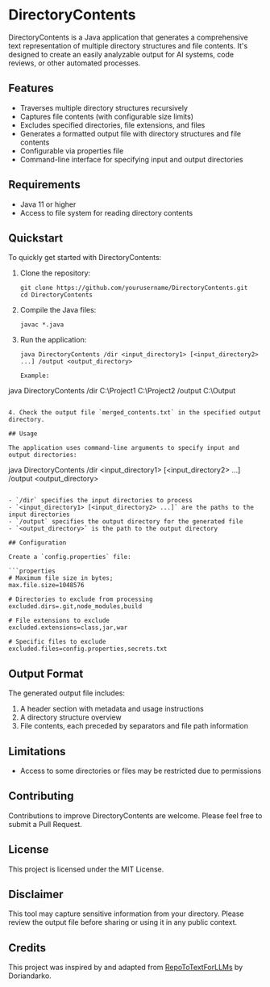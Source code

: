 # DirectoryContents

DirectoryContents is a Java application that generates a comprehensive text representation of multiple directory structures and file contents. It's designed to create an easily analyzable output for AI systems, code reviews, or other automated processes.

## Features

- Traverses multiple directory structures recursively
- Captures file contents (with configurable size limits)
- Excludes specified directories, file extensions, and files
- Generates a formatted output file with directory structures and file contents
- Configurable via properties file
- Command-line interface for specifying input and output directories

## Requirements

- Java 11 or higher
- Access to file system for reading directory contents

## Quickstart

To quickly get started with DirectoryContents:

1. Clone the repository:
   ```
   git clone https://github.com/yourusername/DirectoryContents.git
   cd DirectoryContents
   ```

2. Compile the Java files:
   ```
   javac *.java
   ```

3. Run the application:
   ```
   java DirectoryContents /dir <input_directory1> [<input_directory2> ...] /output <output_directory>

   Example:
  java DirectoryContents /dir C:\Project1 C:\Project2 /output C:\Output
   ```

4. Check the output file `merged_contents.txt` in the specified output directory.

## Usage

The application uses command-line arguments to specify input and output directories:

```
java DirectoryContents /dir <input_directory1> [<input_directory2> ...] /output <output_directory>
```

- `/dir` specifies the input directories to process
- `<input_directory1> [<input_directory2> ...]` are the paths to the input directories
- `/output` specifies the output directory for the generated file
- `<output_directory>` is the path to the output directory

## Configuration

Create a `config.properties` file:

```properties
# Maximum file size in bytes; 
max.file.size=1048576

# Directories to exclude from processing
excluded.dirs=.git,node_modules,build

# File extensions to exclude
excluded.extensions=class,jar,war

# Specific files to exclude
excluded.files=config.properties,secrets.txt

```

## Output Format

The generated output file includes:

1. A header section with metadata and usage instructions
2. A directory structure overview
3. File contents, each preceded by separators and file path information

## Limitations

- Access to some directories or files may be restricted due to permissions

## Contributing

Contributions to improve DirectoryContents are welcome. Please feel free to submit a Pull Request.

## License

This project is licensed under the MIT License.

## Disclaimer

This tool may capture sensitive information from your directory. Please review the output file before sharing or using it in any public context.

## Credits

This project was inspired by and adapted from [RepoToTextForLLMs](https://github.com/Doriandarko/RepoToTextForLLMs) by Doriandarko.